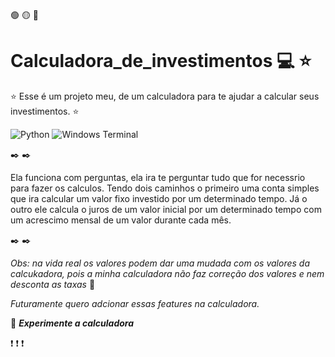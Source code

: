 🟢 🟡 🔴

# Calculadora_de_investimentos :computer: :star:

:star: Esse é um projeto meu, de um calculadora para te ajudar a calcular seus investimentos. :star:

![Python](https://img.shields.io/badge/python-3670A0?style=for-the-badge&logo=python&logoColor=ffdd54)
![Windows Terminal](https://img.shields.io/badge/Windows%20Terminal-%234D4D4D.svg?style=for-the-badge&logo=windows-terminal&logoColor=white)

:black_nib: :black_nib:

Ela funciona com perguntas, ela ira te perguntar tudo que for necessrio para fazer os calculos.
Tendo dois caminhos o primeiro uma conta simples que ira calcular um valor fixo investido por um determinado tempo.
Já o outro ele calcula o juros de um valor inicial por um determinado tempo com um acrescimo mensal de um valor durante cada mês.

:black_nib: :black_nib:

*Obs: na vida real os valores podem dar uma mudada com os valores da calcukadora, pois a minha calculadora não faz correção dos valores e nem desconta as taxas* :memo:

_Futuramente quero adcionar essas features na calculadora._

:mega: __*Experimente a calculadora*__ 

:exclamation: :exclamation: :exclamation: